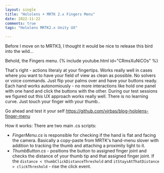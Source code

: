 ```yaml
---
layout: single
title: "Hololens + MRTK 2.x Fingers Menu"
date: 2022-11-22
comments: true
tags: "Hololens MRTK2.x Unity UX"

---
```


Before I move on to MRTK3, I thought it would be nice to release this bird into the wild...

Behold, the Fingers menu.
{% include youtube.html id="CRmsXuNiCOs" %}


That's right - actions literaly at your fingertips. Works really well in cases where you want to have your field of view as clean as possible. No solvers or voice commands. Just flip your palms over and have your buttons ready. Each hand works autonomiously - no more interactions like hold one panel with one hand and click the buttons with the other. During our test sessions we figured out this UX approach works really well. There is no learning curve. Just touch your finger with your thumb..

Go ahead and test it your self https://github.com/virbas/blog-hololens-finger-menu


How it works:
There are two main .cs scripts:
- *FingerMenu.cs* is responsible for checking if the hand is flat and facing the camera. Basically a copy-paste from MRTK's hand-menu slover with addition to tracking the thumb and attaching a proximity light to it.
- *ThumbButton.cs* - positions the button to assigned finger joint and checks the distance of your thumb tip and that assigned finger joint. If the `distance < thumbClickDistanceThreshold` and `itStaysAtThatDistance > clickThreshold`  - rise the click event.
